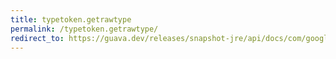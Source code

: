 ```yaml
---
title: typetoken.getrawtype
permalink: /typetoken.getrawtype/
redirect_to: https://guava.dev/releases/snapshot-jre/api/docs/com/google/common/reflect/TypeToken.html#getRawType--
---
```


